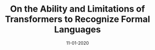 ---
layout: default
title: "On the Ability and Limitations of Transformers to Recognize Formal Languages"
authors: Satwik Bhattamishra, Kabir Ahuja, Navin Goyal
venue: EMNLP (2020)
venue_type: "Conference"
year: 2020
month: 11
date: 11-01-2020
url: https://aclanthology.org/2020.emnlp-main.576/
type: published
abs: https://aclanthology.org/2020.emnlp-main.576/
pdf: https://aclanthology.org/2020.emnlp-main.576.pdf
---